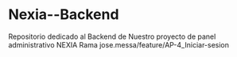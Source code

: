 # Nexia--Backend
Repositorio dedicado al Backend de Nuestro proyecto de panel administrativo NEXIA
Rama jose.messa/feature/AP-4_Iniciar-sesion 